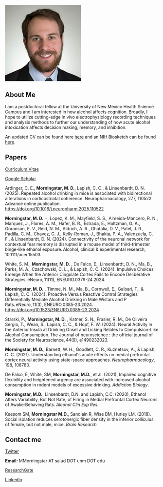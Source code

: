 ![Me](assets/Self.jpg)
## About Me

I am a postdoctoral fellow at the University of New Mexico Health Science Campus and I am interested in how alcohol affects cognition. Broadly, I hope to utilize cutting-edge in vivo electrophysiology recording techniques and analysis methods to further our understanding of how acute alcohol intoxication affects decision making, memory, and inhibition. 

An updated CV can be found here [here](https://github.com/mdmornin/mdmornin.github.io/blob/master/morningstarCV_2025.pdf) and an NIH Biosketch can be found [here](https://github.com/mdmornin/mitchellmorningstar.github.io/blob/master/Morningstar_NIHBiosketch.pdf).


## Papers
[Curriculum Vitae](https://github.com/mdmornin/mdmornin.github.io/blob/master/morningstarCV_2025.pdf)

[Google Scholar](https://scholar.google.com/citations?hl=en&user=1_xcH-sAAAAJ)

Ardinger, C. E., **Morningstar, M. D.**, Lapish, C. C., & Linsenbardt, D. N. (2025). Repeated alcohol drinking in mice is associated with bidirectional alterations in corticostriatal coherence. Neuropharmacology, 277, 110522. Advance online publication. https://doi.org/10.1016/j.neuropharm.2025.110522 

**Morningstar, M. D.** +, Lopez, K. M., Mayfield, S. S., Almeida-Mancero, R. N., Marquez, J., Flores, A. M., Hafer, B. R., Estrada, E., Holtzman, G. A., Goranson, E. V., Reid, N. M., Aldrich, A. R., Ghatalia, D. V., Patel, J. R., Padilla, C. M., Chavez, G. J., Kelly-Roman, J., Bhakta, P. A., Valenzuela, C. F., & Linsenbardt, D. N. (2024). Connectivity of the neuronal network for contextual fear memory is disrupted in a mouse model of third-trimester binge-like ethanol exposure. Alcohol, clinical & experimental research, 10.1111/acer.15503.  

White, S. M., **Morningstar, M. D.** , De Falco, E., Linsenbardt, D. N., Ma, B., Parks, M. A., Czachowski, C. L., & Lapish, C. C. (2024). Impulsive Choices Emerge When the Anterior Cingulate Cortex Fails to Encode Deliberative Strategies. eNeuro, 11(11), ENEURO.0379-24.2024. 

**Morningstar, M. D.** , Timme, N. M., Ma, B., Cornwell, E., Galbari, T., & Lapish, C. C. (2024). Proactive Versus Reactive Control Strategies Differentially Mediate Alcohol Drinking in Male Wistars and P Rats. eNeuro, 11(3), ENEURO.0385-23.2024. https://doi.org/10.1523/ENEURO.0385-23.2024 

Starski, P., **Morningstar, M. D.** , Katner, S. N., Frasier, R. M., De Oliveira Sergio, T., Wean, S., Lapish, C. C., & Hopf, F. W. (2024). Neural Activity in the Anterior Insula at Drinking Onset and Licking Relates to Compulsion-Like Alcohol Consumption. The Journal of neuroscience : the official journal of the Society for Neuroscience, 44(9), e1490232023. 

**Morningstar, M. D.**, Barnett, W. H., Goodlett, C. R., Kuznetsov, A., & Lapish, C. C. (2021). Understanding ethanol's acute effects on medial prefrontal cortex neural activity using state-space approaches. _Neuropharmacology_, 198, 108780. 

De Falco, E, White, SM, **Morningstar, M.D.**, et al. (2021), Impaired cognitive flexibility and heightened urgency are associated with increased alcohol consumption in rodent models of excessive drinking. _Addiction Biology_. 

**Morningstar, M.D.**, Linsenbardt, D.N. and Lapish, C.C. (2020), Ethanol Alters Variability, But Not Rate, of Firing in Medial Prefrontal Cortex Neurons of Awake‐Behaving Rats. _Alcohol Clin Exp Res._ 

Keesom SM, **Morningstar M.D.**, Sandlain R, Wise BM, Hurley LM. (2018). Social isolation reduces serotonergic fiber density in the inferior colliculus of female, but not male, mice. _Brain Research._ 

## Contact me
[Twitter](https://twitter.com/neuromorning)

**Email:** MMorningstar AT salud DOT unm DOT edu 

[ResearchGate](https://www.researchgate.net/profile/Mitchell-Morningstar)

[LinkedIn](https://www.linkedin.com/in/mitchellmorningstar/)
